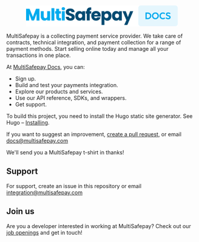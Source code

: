 <p align="center">
  <img src="/static/logo/MSP-Docs_logo.svg" width="400px" position="center">
</p>

MultiSafepay is a collecting payment service provider. We take care of contracts, technical integration, and payment collection for a range of payment methods. Start selling online today and manage all your transactions in one place.

At [MultiSafepay Docs](https://docs.multisafepay.com), you can:

- Sign up.
- Build and test your payments integration.
- Explore our products and services. 
- Use our API reference, SDKs, and wrappers. 
- Get support.

To build this project, you need to install the Hugo static site generator. See Hugo – [Installing](https://gohugo.io/getting-started/installing/).

If you want to suggest an improvement, [create a pull request](https://github.com/MultiSafepay/docsv2/pulls), or email <docs@multisafepay.com> 

We'll send you a MultiSafepay t-shirt in thanks!

## Support
For support, create an issue in this repository or email <integration@multisafepay.com>

## Join us
Are you a developer interested in working at MultiSafepay? Check out our [job openings](https://apply.workable.com/multisafepay/) and get in touch!

